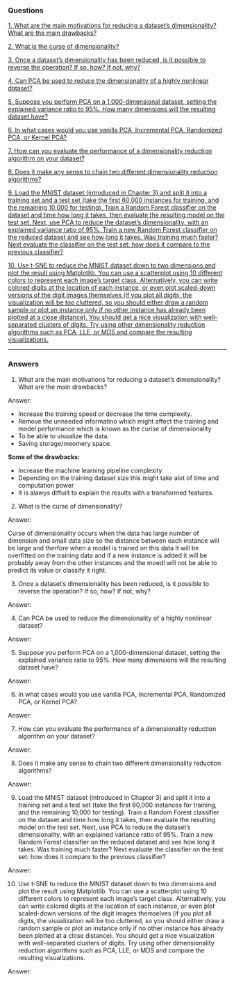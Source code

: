 ### Questions ###

[1. What are the main motivations for reducing a dataset’s dimensionality? What are the main drawbacks?]()

[2. What is the curse of dimensionality?]()

[3. Once a dataset’s dimensionality has been reduced, is it possible to reverse the operation? If so, how? If not, why?]()

[4. Can PCA be used to reduce the dimensionality of a highly nonlinear dataset?]()

[5. Suppose you perform PCA on a 1,000-dimensional dataset, setting the explained variance ratio to 95%. How many dimensions will the resulting dataset have?]()

[6. In what cases would you use vanilla PCA, Incremental PCA, Randomized PCA, or Kernel PCA?]()

[7. How can you evaluate the performance of a dimensionality reduction algorithm on your dataset?]()

[8. Does it make any sense to chain two different dimensionality reduction algorithms?]()

[9. Load the MNIST dataset (introduced in Chapter 3) and split it into a training set and a test set (take the first 60,000 instances for training, and the remaining
10,000 for testing). Train a Random Forest classifier on the dataset and time how long it takes, then evaluate the resulting model on the test set. Next, use PCA to
reduce the dataset’s dimensionality, with an explained variance ratio of 95%. Train a new Random Forest classifier on the reduced dataset and see how long it
takes. Was training much faster? Next evaluate the classifier on the test set: how does it compare to the previous classifier?]()

[10. Use t-SNE to reduce the MNIST dataset down to two dimensions and plot the result using Matplotlib. You can use a scatterplot using 10 different colors to represent each image’s target class. Alternatively, you can write colored digits at the location of each instance, or even plot scaled-down versions of the digit images
themselves (if you plot all digits, the visualization will be too cluttered, so you should either draw a random sample or plot an instance only if no other instance
has already been plotted at a close distance). You should get a nice visualization with well-separated clusters of digits. Try using other dimensionality reduction
algorithms such as PCA, LLE, or MDS and compare the resulting visualizations.]()

-----------------------------------------------------------------------------------------------------------------------------------------------------------------------
### Answers ###

1. What are the main motivations for reducing a dataset’s dimensionality? What are the main drawbacks?

Answer:
* Increase the training speed or decrease the time complexity.
* Remove the unneeded informatino which might affect the training and model performance which is known as the curise of dimensiionality 
* To be able to visualize the data. 
* Saving storage/meomery space. 

**Some of the drawbacks:** 

* Increase the machine learning pipeline complexity 
* Depending on the training dataset size this might take alot of time and computation power
* It is alawys diffuilt to explain the results with a transformed features. 

2. What is the curse of dimensionality?

Answer:

Curse of dimensionality occurs when the data has large number of dimension and small data size so the distance between each instance will be large and therfore when a model is trained on this data it will be overfitted on the training data and if a new instance is added it will be probably away from the other instances and the moedl will not be able to predict its value or classify it right. 

3. Once a dataset’s dimensionality has been reduced, is it possible to reverse the operation? If so, how? If not, why?

Answer:



4. Can PCA be used to reduce the dimensionality of a highly nonlinear dataset?

Answer:


5. Suppose you perform PCA on a 1,000-dimensional dataset, setting the explained variance ratio to 95%. How many dimensions will the resulting dataset have?

Answer:


6. In what cases would you use vanilla PCA, Incremental PCA, Randomized PCA, or Kernel PCA?

Answer:

7. How can you evaluate the performance of a dimensionality reduction algorithm on your dataset?

Answer:



8. Does it make any sense to chain two different dimensionality reduction algorithms?

Answer:


9. Load the MNIST dataset (introduced in Chapter 3) and split it into a training set and a test set (take the first 60,000 instances for training, and the remaining
10,000 for testing). Train a Random Forest classifier on the dataset and time how long it takes, then evaluate the resulting model on the test set. Next, use PCA to
reduce the dataset’s dimensionality, with an explained variance ratio of 95%. Train a new Random Forest classifier on the reduced dataset and see how long it
takes. Was training much faster? Next evaluate the classifier on the test set: how does it compare to the previous classifier?

Answer:



10. Use t-SNE to reduce the MNIST dataset down to two dimensions and plot the result using Matplotlib. You can use a scatterplot using 10 different colors to represent each image’s target class. Alternatively, you can write colored digits at the location of each instance, or even plot scaled-down versions of the digit images
themselves (if you plot all digits, the visualization will be too cluttered, so you should either draw a random sample or plot an instance only if no other instance
has already been plotted at a close distance). You should get a nice visualization with well-separated clusters of digits. Try using other dimensionality reduction
algorithms such as PCA, LLE, or MDS and compare the resulting visualizations.

Answer:


